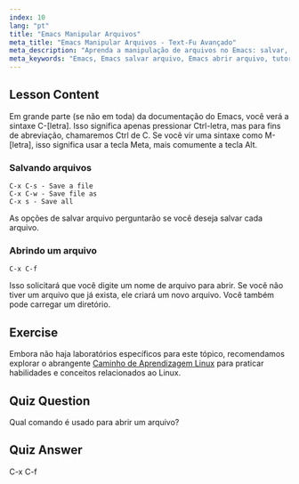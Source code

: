 ```yaml
---
index: 10
lang: "pt"
title: "Emacs Manipular Arquivos"
meta_title: "Emacs Manipular Arquivos - Text-Fu Avançado"
meta_description: "Aprenda a manipulação de arquivos no Emacs: salvar, salvar como e abrir arquivos usando os comandos C-x C-s, C-x C-w e C-x C-f. Domine as operações essenciais de arquivo do Emacs!"
meta_keywords: "Emacs, Emacs salvar arquivo, Emacs abrir arquivo, tutorial Emacs, comandos Linux, Emacs para iniciantes, guia Emacs"
---
```


## Lesson Content

Em grande parte (se não em toda) da documentação do Emacs, você verá a sintaxe C-[letra]. Isso significa apenas pressionar Ctrl-letra, mas para fins de abreviação, chamaremos Ctrl de C. Se você vir uma sintaxe como M-[letra], isso significa usar a tecla Meta, mais comumente a tecla Alt.

### Salvando arquivos

```
C-x C-s - Save a file
C-x C-w - Save file as
C-x s - Save all
```

As opções de salvar arquivo perguntarão se você deseja salvar cada arquivo.

### Abrindo um arquivo

```
C-x C-f
```

Isso solicitará que você digite um nome de arquivo para abrir. Se você não tiver um arquivo que já exista, ele criará um novo arquivo. Você também pode carregar um diretório.

## Exercise

Embora não haja laboratórios específicos para este tópico, recomendamos explorar o abrangente [Caminho de Aprendizagem Linux](https://labex.io/pt/learn/linux) para praticar habilidades e conceitos relacionados ao Linux.

## Quiz Question

Qual comando é usado para abrir um arquivo?

## Quiz Answer

C-x C-f

